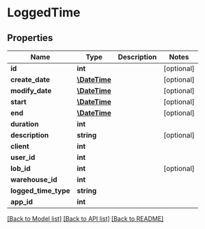 # LoggedTime

## Properties
Name | Type | Description | Notes
------------ | ------------- | ------------- | -------------
**id** | **int** |  | [optional] 
**create_date** | [**\DateTime**](\DateTime.md) |  | [optional] 
**modify_date** | [**\DateTime**](\DateTime.md) |  | [optional] 
**start** | [**\DateTime**](\DateTime.md) |  | [optional] 
**end** | [**\DateTime**](\DateTime.md) |  | [optional] 
**duration** | **int** |  | 
**description** | **string** |  | [optional] 
**client** | **int** |  | 
**user_id** | **int** |  | 
**lob_id** | **int** |  | [optional] 
**warehouse_id** | **int** |  | 
**logged_time_type** | **string** |  | 
**app_id** | **int** |  | 

[[Back to Model list]](../README.md#documentation-for-models) [[Back to API list]](../README.md#documentation-for-api-endpoints) [[Back to README]](../README.md)


